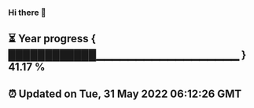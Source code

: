 ### Hi there 👋
⏳ Year progress { ████████████▁▁▁▁▁▁▁▁▁▁▁▁▁▁▁▁▁▁ } 41.17 %
---
⏰ Updated on Tue, 31 May 2022 06:12:26 GMT
---

